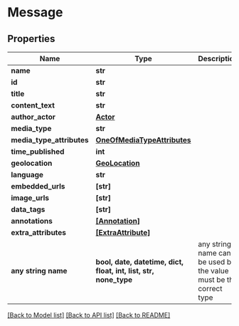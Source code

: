 # Message


## Properties
Name | Type | Description | Notes
------------ | ------------- | ------------- | -------------
**name** | **str** |  | [optional] 
**id** | **str** |  | [optional] 
**title** | **str** |  | [optional] 
**content_text** | **str** |  | [optional] 
**author_actor** | [**Actor**](Actor.md) |  | [optional] 
**media_type** | **str** |  | [optional] 
**media_type_attributes** | [**OneOfMediaTypeAttributes**](OneOfMediaTypeAttributes.md) |  | [optional] 
**time_published** | **int** |  | [optional] 
**geolocation** | [**GeoLocation**](GeoLocation.md) |  | [optional] 
**language** | **str** |  | [optional] 
**embedded_urls** | **[str]** |  | [optional] 
**image_urls** | **[str]** |  | [optional] 
**data_tags** | **[str]** |  | [optional] 
**annotations** | [**[Annotation]**](Annotation.md) |  | [optional] 
**extra_attributes** | [**[ExtraAttribute]**](ExtraAttribute.md) |  | [optional] 
**any string name** | **bool, date, datetime, dict, float, int, list, str, none_type** | any string name can be used but the value must be the correct type | [optional]

[[Back to Model list]](../README.md#documentation-for-models) [[Back to API list]](../README.md#documentation-for-api-endpoints) [[Back to README]](../README.md)


